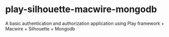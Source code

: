 # play-silhouette-macwire-mongodb
A basic authentication and authorization application using Play framework + Macwire + Silhouette + Mongodb

